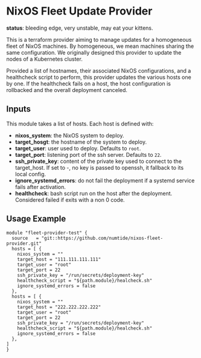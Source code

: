 # NixOS Fleet Update Provider

**status**: bleeding edge, very unstable, may eat your kittens.

This is a terraform provider aiming to manage updates for a homogeneous fleet of NixOS machines. By homogeneous, we mean machines sharing the same configuration. We originally designed this provider to update the nodes of a Kubernetes cluster.

Provided a list of hostnames, their associated NixOS configurations, and a healthcheck script to perform, this provider updates the various hosts one by one. If the healthcheck fails on a host, the host configuration is rollbacked and the overall deployment canceled.

## Inputs

This module takes a list of hosts. Each host is defined with:

- **nixos_system**: the NixOS system to deploy.
- **target_hosgt**: the hostname of the system to deploy.
- **target_user**: user used to deploy. Defaults to `root`.
- **target_port**: listening port of the ssh server. Defaults to `22`.
- **ssh_private_key**: content of the private key used to connect to the target_host. If set to -, no key is passed to openssh, it fallback to its local config.
- **ignore_systemd_errors**: do not fail the deployment if a systemd service fails after activation.
- **healthcheck**: bash script run on the host after the deployment. Considered failed if exits with a non 0 code.

## Usage Example

```hcl
module "fleet-provider-test" {
  source   = "git::https://github.com/numtide/nixos-fleet-provider.git"
  hosts = [ {
    nixos_system = ""
    target_host = "111.111.111.111"
    target_user = "root"
    target_port = 22
    ssh_private_key = "/run/secrets/deployment-key"
    healthcheck_script = "${path.module}/healcheck.sh"
    ignore_systemd_errors = false
  },
  hosts = [ {
    nixos_system = ""
    target_host = "222.222.222.222"
    target_user = "root"
    target_port = 22
    ssh_private_key = "/run/secrets/deployment-key"
    healthcheck_script = "${path.module}/healcheck.sh"
    ignore_systemd_errors = false
  },
]
}
```
